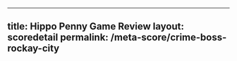 ---
        
title: Hippo Penny Game Review
layout: scoredetail
permalink: /meta-score/crime-boss-rockay-city
---